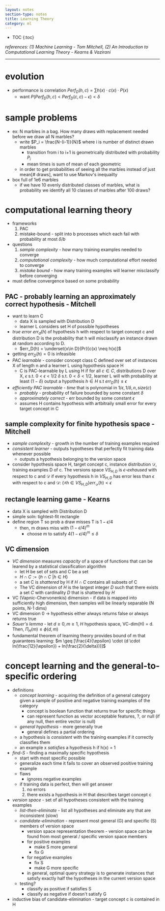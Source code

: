 ```yaml
---
layout: notes
section-type: notes
title: Learning Theory
category: ml
---
```


* TOC
{:toc}


*references: (1) Machine Learning - Tom Mitchell, (2) An Introduction to Computational Learning Theory - Kearns & Vazirani*

---

# evolution

- performance is correlation  $Perf_D (h,c) = \sum h(x) \cdot c(x) \cdot P(x)$
  - want $P(Perf_D(h,c) < Perf_D(c,c)-\epsilon) < \delta$

# sample problems

- ex: N marbles in a bag. How many draws with replacement needed before we draw all N marbles?
  - write $P_i = \frac{N-(i-1)}{N}$ where i is number of distinct drawn marbles
    - transition from i to i+1 is geometrically distributed with probability $P_i$
    - mean times is sum of mean of each geometric
  - in order to get probabilities of seeing all the marbles instead of just mean[# draws], want to use Markov's inequailty
- box full of 1e6 marbles
  - if we have 10 evenly distributed classes of marbles, what is probability we identify all 10 classes of marbles after 100 draws?

# computational learning theory
- frameworks
  1. PAC
  2. mistake-bound - split into b processes which each fail with probability at most $\delta / b$
- questions
  1. *sample complexity* - how many training examples needed to converge
  2. *computational complexity* - how much computational effort needed to converge
  3. *mistake bound* - how many training examples will learner misclassify before converging
- must define convergence based on some probability

## PAC - probably learning an approximately correct hypothesis - Mitchell
- want to learn C
  - data X is sampled with Distribution D
  - learner L considers set H of possible hypotheses
- *true error* $err_d (h)$ of hypothesis h with respect to target concept c and distribution D is the probability that h will misclassify an instance drawn at random according to D.
  - $err_D(h) = \underset{x\in D}{Pr}[c(x) \neq h(x)]$
- getting $err_D(h)=0$ is infeasible
- *PAC learnable* - consider concept class C defined over set of instances X of length n and a learner L using hypothesis space H
  - C is PAC-learnable by L using H if for all $c \in C$, distributions D over X, $\epsilon$ s.t. 0 < $\epsilon$ < 1/2 $\delta$ s.t. $0<\delta<1/2$, learner L will with probability at least $(1-\delta)$ output a hypothesis $h \in H$ s.t $err_D(h) \leq \epsilon$
- *efficiently PAC learnable* - *time* that is polynomial in $1/\epsilon, 1/\delta, n, size(c )$
  - *probably* - probability of failure bounded by some constant $\delta$
  - *approximately correct* - err bounded by some constant $\epsilon$
  - assumes H contains hypothesis with artbitraily small error for every target concept in C

## sample complexity for finite hypothesis space - Mitchell
- *sample complexity* - growth in the number of training examples required
- *consistent learner* - outputs hypotheses that perfectly fit training data whenever possible
  - outputs a hypothesis belonging to the version space
- consider hypothesis space H, target concept c, instance distribution $\mathcal{D}$, training examples D of c. The versions space $VS_{H,D}$ is *$\epsilon$-exhaused* with respect to c and $\mathcal{D}$ if every hypothesis h in $VS_{H,D}$ has error less than $\epsilon$ with respect to c and $\mathcal{D}$: $(\forall h \in VS_{H,D}) err_\mathcal{D} (h) < \epsilon$

## rectangle learning game - Kearns
- data X is sampled with Distribution D
- simple soln: tightest-fit rectangle
- define region T so prob a draw misses T is $1-\epsilon /4$
  - then, m draws miss with $(1-\epsilon /4)^m$
    - choose m to satisfy $4(1-\epsilon/4)^m \leq \delta$

## VC dimension
- *VC dimension* measures *capacity* of a space of functions that can be learend by a statistical classification algorithm
  - let H be set of sets and C be a set
  - $H \cap C := \{ h \cap C \: \vert  h \in H \}$
  - a set C is *shattered* by H if $H \cap C$ contains all subsets of C
  - The VC dimension of $H$ is the largest integer $D$ such that there exists a set $C$ with cardinality $D$ that is shattered by $H$
- VC (Vapnic-Chervonenkis) dimension - if data is mapped into sufficiently high dimension, then samples will be linearly separable (N points, N-1 dims)
- VC dimension 0 -> hypothesis either always returns false or always returns true
- *Sauer's lemma* - let $d \geq 0, m \geq 1$, $H$ hypothesis space, VC-dim(H) = d. Then, $\Pi_H(m) \leq \phi (d,m)$
- fundamental theorem of learning theory provides bound of m that guarantees learning: $m \geq [\frac{4}{\epsilon} \cdot (d \cdot ln(\frac{12}{\epsilon}) + ln(\frac{2}{\delta}))]$

# concept learning and the general-to-specific ordering
- definitions
  - *concept learning* - acquiring the definition of a general category given a sample of positive and negative training examples of the category
    - concept is boolean function that returns true for specific things
    - can represent function as vector acceptable features, ?, or null (if any null, then entire vector is null)
  - *general hypothesis* - more generally true
    - general defines a partial ordering
  - a hypothesis is *consistent* with the training examples if it correctly classifies them
  - an example x *satisfies* a hypothesis h if h(x) = 1
- *find-S* - finding a maximally specific hypothesis
   - start with most specific possible
    - generalize each time it fails to cover an observed positive training example
    - flaws
       - ignores negative examples
    - if training data is perfect, then will get answer
       1. no errors
        2. there exists a hypothesis in H that describes target concept c
- *version space* - set of all hypotheses consistent with the training examples
  - *list-then-eliminate* - list all hypotheses and eliminate any that are inconsistent (slow)
  - *candidate-elimination* - represent most general (G) and specific (S) members of version space
    - version space representation theorem - version space can be found from most general / specific version space members
    - for positive examples
      - make S more general
      - fix G
    - for negative examples
      - fix S
      - make G more specific
    - in general, optimal query strategy is to generate instances that satisfy exactly half the hypotheses in the current version space
  - testing?
    - classify as positive if satisfies S
    - classify as negative if doesn't satisfy G
- inductive bias of candidate-elimination - target concept c is contained in H